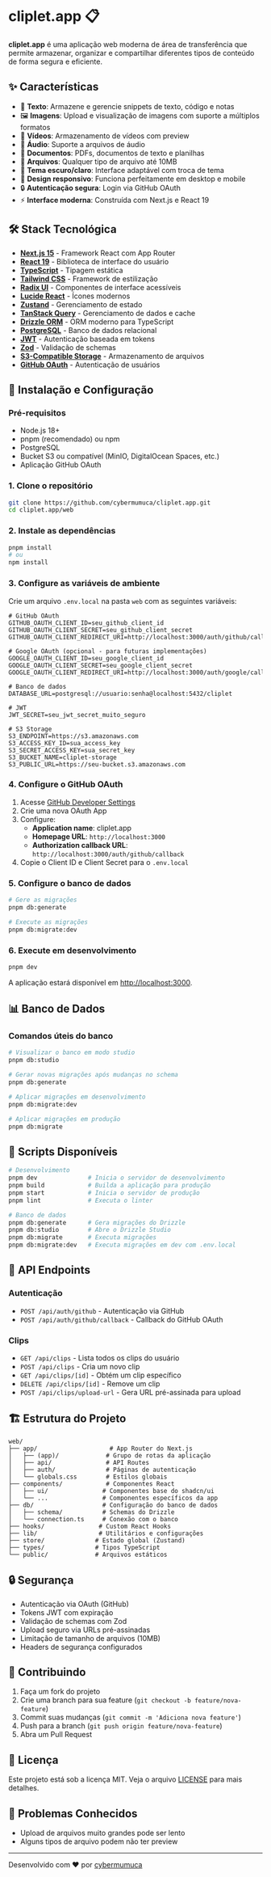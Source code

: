 # cliplet.app 📋

**cliplet.app** é uma aplicação web moderna de área de transferência que permite armazenar, organizar e compartilhar diferentes tipos de conteúdo de forma segura e eficiente.

## ✨ Características

- 📝 **Texto**: Armazene e gerencie snippets de texto, código e notas
- 🖼️ **Imagens**: Upload e visualização de imagens com suporte a múltiplos formatos
- 🎥 **Vídeos**: Armazenamento de vídeos com preview
- 🎵 **Áudio**: Suporte a arquivos de áudio
- 📄 **Documentos**: PDFs, documentos de texto e planilhas
- 📁 **Arquivos**: Qualquer tipo de arquivo até 10MB
- 🌙 **Tema escuro/claro**: Interface adaptável com troca de tema
- 📱 **Design responsivo**: Funciona perfeitamente em desktop e mobile
- 🔒 **Autenticação segura**: Login via GitHub OAuth
- ⚡ **Interface moderna**: Construída com Next.js e React 19

## 🛠️ Stack Tecnológica

- **[Next.js 15](https://nextjs.org/)** - Framework React com App Router
- **[React 19](https://react.dev/)** - Biblioteca de interface do usuário
- **[TypeScript](https://www.typescriptlang.org/)** - Tipagem estática
- **[Tailwind CSS](https://tailwindcss.com/)** - Framework de estilização
- **[Radix UI](https://www.radix-ui.com/)** - Componentes de interface acessíveis
- **[Lucide React](https://lucide.dev/)** - Ícones modernos
- **[Zustand](https://zustand-demo.pmnd.rs/)** - Gerenciamento de estado
- **[TanStack Query](https://tanstack.com/query)** - Gerenciamento de dados e cache
- **[Drizzle ORM](https://orm.drizzle.team/)** - ORM moderno para TypeScript
- **[PostgreSQL](https://www.postgresql.org/)** - Banco de dados relacional
- **[JWT](https://jwt.io/)** - Autenticação baseada em tokens
- **[Zod](https://zod.dev/)** - Validação de schemas
- **[S3-Compatible Storage](https://aws.amazon.com/s3/)** - Armazenamento de arquivos
- **[GitHub OAuth](https://docs.github.com/en/developers/apps/building-oauth-apps)** - Autenticação de usuários

## 🚀 Instalação e Configuração

### Pré-requisitos

- Node.js 18+ 
- pnpm (recomendado) ou npm
- PostgreSQL
- Bucket S3 ou compatível (MinIO, DigitalOcean Spaces, etc.)
- Aplicação GitHub OAuth

### 1. Clone o repositório

```bash
git clone https://github.com/cybermumuca/cliplet.app.git
cd cliplet.app/web
```

### 2. Instale as dependências

```bash
pnpm install
# ou
npm install
```

### 3. Configure as variáveis de ambiente

Crie um arquivo `.env.local` na pasta `web` com as seguintes variáveis:

```env
# GitHub OAuth
GITHUB_OAUTH_CLIENT_ID=seu_github_client_id
GITHUB_OAUTH_CLIENT_SECRET=seu_github_client_secret
GITHUB_OAUTH_CLIENT_REDIRECT_URI=http://localhost:3000/auth/github/callback

# Google OAuth (opcional - para futuras implementações)
GOOGLE_OAUTH_CLIENT_ID=seu_google_client_id
GOOGLE_OAUTH_CLIENT_SECRET=seu_google_client_secret
GOOGLE_OAUTH_CLIENT_REDIRECT_URI=http://localhost:3000/auth/google/callback

# Banco de dados
DATABASE_URL=postgresql://usuario:senha@localhost:5432/cliplet

# JWT
JWT_SECRET=seu_jwt_secret_muito_seguro

# S3 Storage
S3_ENDPOINT=https://s3.amazonaws.com
S3_ACCESS_KEY_ID=sua_access_key
S3_SECRET_ACCESS_KEY=sua_secret_key
S3_BUCKET_NAME=cliplet-storage
S3_PUBLIC_URL=https://seu-bucket.s3.amazonaws.com
```

### 4. Configure o GitHub OAuth

1. Acesse [GitHub Developer Settings](https://github.com/settings/developers)
2. Crie uma nova OAuth App
3. Configure:
   - **Application name**: cliplet.app
   - **Homepage URL**: `http://localhost:3000`
   - **Authorization callback URL**: `http://localhost:3000/auth/github/callback`
4. Copie o Client ID e Client Secret para o `.env.local`

### 5. Configure o banco de dados

```bash
# Gere as migrações
pnpm db:generate

# Execute as migrações
pnpm db:migrate:dev
```

### 6. Execute em desenvolvimento

```bash
pnpm dev
```

A aplicação estará disponível em [http://localhost:3000](http://localhost:3000).

## 📊 Banco de Dados


### Comandos úteis do banco

```bash
# Visualizar o banco em modo studio
pnpm db:studio

# Gerar novas migrações após mudanças no schema
pnpm db:generate

# Aplicar migrações em desenvolvimento
pnpm db:migrate:dev

# Aplicar migrações em produção
pnpm db:migrate
```

## 🔧 Scripts Disponíveis

```bash
# Desenvolvimento
pnpm dev              # Inicia o servidor de desenvolvimento
pnpm build            # Builda a aplicação para produção
pnpm start            # Inicia o servidor de produção
pnpm lint             # Executa o linter

# Banco de dados
pnpm db:generate      # Gera migrações do Drizzle
pnpm db:studio        # Abre o Drizzle Studio
pnpm db:migrate       # Executa migrações
pnpm db:migrate:dev   # Executa migrações em dev com .env.local
```

## 📡 API Endpoints

### Autenticação
- `POST /api/auth/github` - Autenticação via GitHub
- `POST /api/auth/github/callback` - Callback do GitHub OAuth

### Clips
- `GET /api/clips` - Lista todos os clips do usuário
- `POST /api/clips` - Cria um novo clip
- `GET /api/clips/[id]` - Obtém um clip específico
- `DELETE /api/clips/[id]` - Remove um clip
- `POST /api/clips/upload-url` - Gera URL pré-assinada para upload

## 🏗️ Estrutura do Projeto

```
web/
├── app/                    # App Router do Next.js
│   ├── (app)/             # Grupo de rotas da aplicação
│   ├── api/               # API Routes
│   ├── auth/              # Páginas de autenticação
│   └── globals.css        # Estilos globais
├── components/            # Componentes React
│   ├── ui/               # Componentes base do shadcn/ui
│   └── ...               # Componentes específicos da app
├── db/                   # Configuração do banco de dados
│   ├── schema/           # Schemas do Drizzle
│   └── connection.ts     # Conexão com o banco
├── hooks/               # Custom React Hooks
├── lib/                 # Utilitários e configurações
├── store/              # Estado global (Zustand)
├── types/              # Tipos TypeScript
└── public/             # Arquivos estáticos
```

## 🔒 Segurança

- Autenticação via OAuth (GitHub)
- Tokens JWT com expiração
- Validação de schemas com Zod
- Upload seguro via URLs pré-assinadas
- Limitação de tamanho de arquivos (10MB)
- Headers de segurança configurados

## 🤝 Contribuindo

1. Faça um fork do projeto
2. Crie uma branch para sua feature (`git checkout -b feature/nova-feature`)
3. Commit suas mudanças (`git commit -m 'Adiciona nova feature'`)
4. Push para a branch (`git push origin feature/nova-feature`)
5. Abra um Pull Request

## 📝 Licença

Este projeto está sob a licença MIT. Veja o arquivo [LICENSE](LICENSE) para mais detalhes.

## 🔧 Problemas Conhecidos

- Upload de arquivos muito grandes pode ser lento
- Alguns tipos de arquivo podem não ter preview

---

Desenvolvido com ❤️ por [cybermumuca](https://github.com/cybermumuca)
